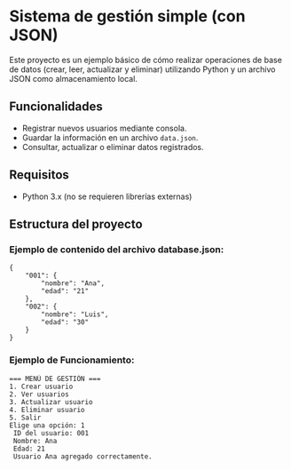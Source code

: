 # Sistema de gestión simple (con JSON)

Este proyecto es un ejemplo básico de cómo realizar operaciones de base de datos (crear, leer, actualizar y eliminar) utilizando Python y un archivo JSON como almacenamiento local.

## Funcionalidades
- Registrar nuevos usuarios mediante consola.
- Guardar la información en un archivo `data.json`.
- Consultar, actualizar o eliminar datos registrados.

## Requisitos
- Python 3.x (no se requieren librerías externas)

## Estructura del proyecto


### Ejemplo de contenido del archivo database.json:

    {
        "001": {
            "nombre": "Ana",
            "edad": "21"
        },
        "002": {
            "nombre": "Luis",
            "edad": "30"
        }
    }


### Ejemplo de Funcionamiento:
  
    === MENÚ DE GESTIÓN ===
    1. Crear usuario
    2. Ver usuarios
    3. Actualizar usuario
    4. Eliminar usuario
    5. Salir
    Elige una opción: 1
     ID del usuario: 001
     Nombre: Ana
     Edad: 21
     Usuario Ana agregado correctamente.
